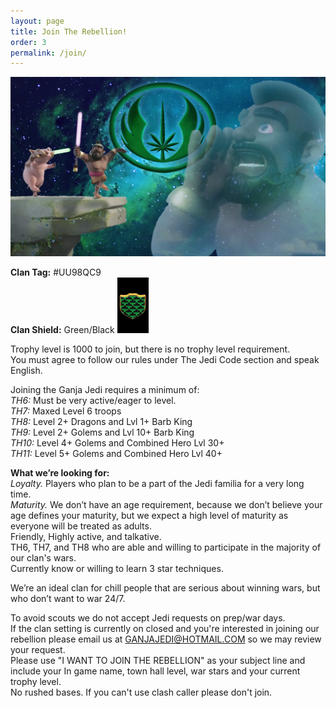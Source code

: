 ```yaml
---
layout: page
title: Join The Rebellion!
order: 3
permalink: /join/
---
```


![Spirit Call](/spirit.jpg)

**Clan Tag:** #UU98QC9 <br/>
**Clan Shield:** Green/Black <img src="/badge.jpg" width="50px"/>

Trophy level is 1000 to join, but there is no trophy level requirement. <br/>
You must agree to follow our rules under The Jedi Code section and speak English. 

Joining the Ganja Jedi requires a minimum of: <br/>
*TH6:*  Must be very active/eager to level.   
*TH7:*  Maxed Level 6 troops <br/>
*TH8:*  Level 2+ Dragons and Lvl 1+ Barb King <br/>
*TH9:*  Level 2+ Golems and Lvl 10+ Barb King <br/>
*TH10:* Level 4+ Golems and Combined Hero Lvl 30+ <br/>
*TH11:* Level 5+ Golems and Combined Hero Lvl 40+ <br/>

**What we’re looking for:** <br/>
*Loyalty.*  Players who plan to be a part of the Jedi familia for a very long time. <br/>
*Maturity.* We don’t have an age requirement, because we don’t believe your age defines your maturity, but we expect a high level of maturity as everyone will be treated as adults.  <br/>
Friendly, Highly active, and talkative.  <br/>
TH6, TH7, and TH8 who are able and willing to participate in the majority of our clan's wars. <br/>
Currently know or willing to learn 3 star techniques.  

We’re an ideal clan for chill people that are serious about winning wars, but who don’t want to war 24/7.<br/> 

To avoid scouts we do not accept Jedi requests on prep/war days. <br/>
If the clan setting is currently on closed and you're interested in joining our rebellion please email us at GANJAJEDI@HOTMAIL.COM so we may review your request. <br/>
Please use "I WANT TO JOIN THE REBELLION" as your subject line and include your In game name, town hall level, war stars and your current trophy level. <br/> 
No rushed bases. If you can't use clash caller please don't join.
